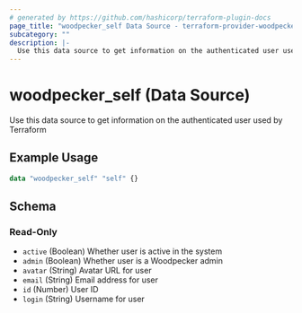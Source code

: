 ```yaml
---
# generated by https://github.com/hashicorp/terraform-plugin-docs
page_title: "woodpecker_self Data Source - terraform-provider-woodpecker"
subcategory: ""
description: |-
  Use this data source to get information on the authenticated user used by Terraform
---
```


# woodpecker_self (Data Source)

Use this data source to get information on the authenticated user used by Terraform

## Example Usage

```terraform
data "woodpecker_self" "self" {}
```

<!-- schema generated by tfplugindocs -->
## Schema

### Read-Only

- `active` (Boolean) Whether user is active in the system
- `admin` (Boolean) Whether user is a Woodpecker admin
- `avatar` (String) Avatar URL for user
- `email` (String) Email address for user
- `id` (Number) User ID
- `login` (String) Username for user


